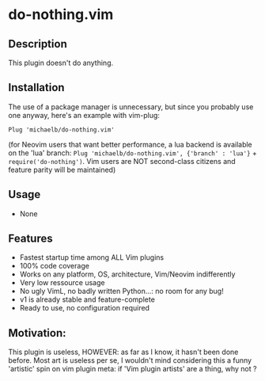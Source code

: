 # do-nothing.vim

## Description

This plugin doesn't do anything.


## Installation

The use of a package manager is unnecessary, but since you probably use one anyway, here's an example with vim-plug:

```
Plug 'michaelb/do-nothing.vim'
```

(for Neovim users that want better performance, a lua backend is available on the 'lua' branch: `Plug 'michaelb/do-nothing.vim', {'branch' : 'lua'}`  + `require('do-nothing')`. Vim users are NOT second-class citizens and feature parity will be maintained)


## Usage
 - None

## Features
 - Fastest startup time among ALL Vim plugins
 - 100% code coverage
 - Works on any platform, OS, architecture, Vim/Neovim indifferently
 - Very low ressource usage
 - No ugly VimL, no badly written Python...: no room for any bug!
 - v1 is already stable and feature-complete
 - Ready to use, no configuration required


## Motivation:

 This plugin is useless, HOWEVER: as far as I know, it hasn't been done before. Most art is useless per se, 
 I wouldn't mind considering this a funny 'artistic' spin on vim plugin meta: if 'Vim plugin artists' are a thing, why not ?
